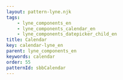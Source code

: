 ```yaml
---
layout: pattern-lyne.njk
tags: 
    - lyne_components_en
    - lyne_components_calendar_en
    - lyne_components_datepicker_child_en
title: Calendar
key: calendar-lyne_en
parent: lyne_components_en
keywords: calendar
order: 55
patternId: sbbCalendar
---
```

